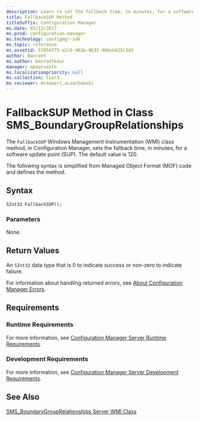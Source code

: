 ```yaml
---
description: Learn to set the fallback time, in minutes, for a software update point(SUP) using FallbackSUP class method.
title: FallbackSUP Method
titleSuffix: Configuration Manager
ms.date: 03/13/2017
ms.prod: configuration-manager
ms.technology: configmgr-sdk
ms.topic: reference
ms.assetid: 57854375-a2c6-461b-9631-d0dcb422c3d2
author: Banreet
ms.author: banreetkaur
manager: apoorvseth
ms.localizationpriority: null
ms.collection: tier3
ms.reviewer: mstewart,aczechowski
---
```

# FallbackSUP Method in Class SMS_BoundaryGroupRelationships
 The `FallbackSUP` Windows Management Instrumentation (WMI) class method, in Configuration Manager, sets the fallback time, in minutes, for a software update point (SUP). The default value is 120.  

 The following syntax is simplified from Managed Object Format (MOF) code and defines the method.  

## Syntax  

```  
SInt32 FallbackSUP();  
```  

### Parameters  
 None.  

## Return Values  
 An `SInt32` data type that is 0 to indicate success or non-zero to indicate failure.  

 For information about handling returned errors, see [About Configuration Manager Errors](../../../../../develop/core/understand/about-configuration-manager-errors.md).  

## Requirements  

### Runtime Requirements  
 For more information, see [Configuration Manager Server Runtime Requirements](../../../../../develop/core/reqs/server-runtime-requirements.md).  

### Development Requirements  
 For more information, see [Configuration Manager Server Development Requirements](../../../../../develop/core/reqs/server-development-requirements.md).  

## See Also  
 [SMS_BoundaryGroupRelationships Server WMI Class](../../../../../develop/reference/core/servers/configure/sms-boundarygrouprelationships-server-wmi-class.md)
